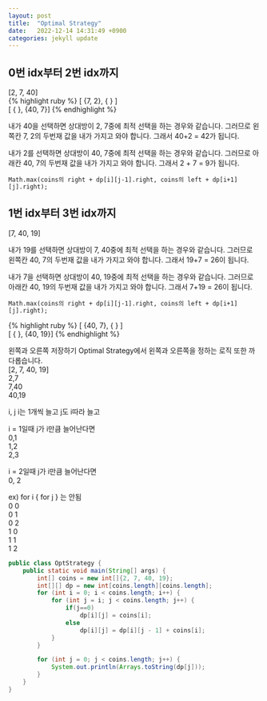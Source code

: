 ```yaml
---
layout: post
title:  "Optimal Strategy"
date:   2022-12-14 14:31:49 +0900
categories: jekyll update
---
```


## 0번 idx부터 2번 idx까지
[2, 7, 40]<br>
{% highlight ruby %}
[ {7, 2}, {    } ]<br>
[ {    }, {40, 7}]
{% endhighlight %}

내가 40을 선택하면 상대방이 2, 7중에 최적 선택을 하는 경우와 같습니다. 그러므로 왼쪽칸 7, 2의 두번재 값을 내가 가지고 와야 합니다. 그래서 40+2 = 42가 됩니다.

내가 2를 선택하면 상대방이 40, 7중에 최적 선택을 하는 경우와 같습니다. 그러므로 아래칸 40, 7의 두번재 값을 내가 가지고 와야 합니다. 그래서 2 + 7 = 9가 됩니다.

`Math.max(coins의 right + dp[i][j-1].right, coins의 left + dp[i+1][j].right);`


## 1번 idx부터 3번 idx까지
[7, 40, 19]

내가 19를 선택하면 상대방이 7, 40중에 최적 선택을 하는 경우와 같습니다. 그러므로 왼쪽칸 40, 7의 두번재 값을 내가 가지고 와야 합니다. 그래서 19+7 = 26이 됩니다.

내가 7을 선택하면 상대방이 40, 19중에 최적 선택을 하는 경우와 같습니다. 그러므로 아래칸 40, 19의 두번재 값을 내가 가지고 와야 합니다. 그래서 7+19 = 26이 됩니다.

`Math.max(coins의 right + dp[i][j-1].right, coins의 left + dp[i+1][j].right);`

{% highlight ruby %}
[ {40, 7}, {    } ]<br>
[ {    }, {40, 19}]
{% endhighlight %}

왼쪽과 오른쪽 저장하기
Optimal Strategy에서 왼쪽과 오른쪽을 정하는 로직 또한 까다롭습니다.
<br>[2, 7, 40, 19]<br>
2,7<br>
7,40<br>
40,19

i, j i는 1개씩 늘고 j도 i따라 늘고

i = 1일때 j가 i만큼 늘어난다면<br>
0,1<br>
1,2<br>
2,3

i = 2일때 j가 i만큼 늘어난다면<br>
0, 2<br>

ex) for i { for j } 는 안됨<br>
0 0<br>
0 1<br>
0 2<br>
1 0<br>
1 1<br>
1 2

```java
public class OptStrategy {
    public static void main(String[] args) {
        int[] coins = new int[]{2, 7, 40, 19};
        int[][] dp = new int[coins.length][coins.length];
        for (int i = 0; i < coins.length; i++) {
            for (int j = i; j < coins.length; j++) {
                if(j==0)
                    dp[i][j] = coins[i];
                else
                    dp[i][j] = dp[i][j - 1] + coins[i];
            }
        }

        for (int j = 0; j < coins.length; j++) {
            System.out.println(Arrays.toString(dp[j]));
        }
    }
}
```
